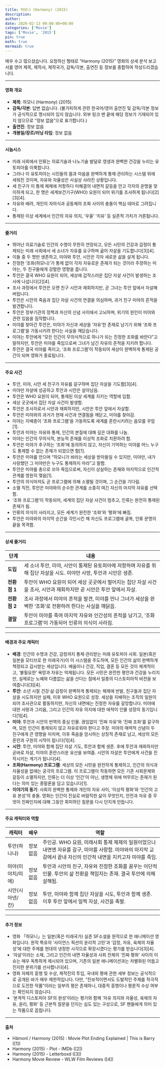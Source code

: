 ```yaml
---
title: 하모니 (Harmony) (2015)
description: 
author: 
date: 2020-02-13 00:00:00+00:00
categories: ['Movie']
tags: ['Movie', '2015']
pin: true
math: true
mermaid: true
---
```

매우 수고 많으셨습니다. 요청하신 형태로 “Harmony (2015)” 영화의 상세 분석 보고서를 영어 제목, 제작사, 제작국가, 감독/각본, 출연진 등 정보를 종합하여 작성드리겠습니다.

---

#### 영화 개요

- **제목**: 하모니 (Harmony) (2015)
- **감독/각본**: 답변 없습니다. (불가피하게 관련 한국어/영어 출연진 및 감독/각본 정보가 공식적으로 명시되어 있지 않습니다. 외부 링크 맨 끝에 해당 정보가 기재되어 있지 않으므로 “정보 없음”으로 표기합니다.)
- **출연진**: 정보 없음
- **개봉일/장르/러닝 타임**: 정보 없음

---

#### 시놉시스

- 미래 사회에서 인류는 의료기술과 나노기술 발달로 영생과 완벽한 건강을 누리는 유토피아를 이룩합니다.
- 그러나 이 유토피아는 시민들의 몸과 마음을 완벽하게 통제·관리하는 시스템 위에 세워진 것이며, 자유와 자율성은 사실상 사라진 상황입니다.
- 세 친구가 이 통제 체제에 저항하다 미해결의 내면적 갈등을 안고 각자의 운명을 맞이하게 되고, 한 명은 세계보건기구(WHO) 요원이 되어 위기를 조사하게 됩니다[2][3][4].
- 자유와 배려, 개인의 자의식과 공동체의 조화 사이의 충돌이 핵심 테마로 그려집니다.
- 통제된 이상 세계에서 인간의 자유 의지, ‘우울’ ‘치유’ 등 실존적 가치가 거론됩니다.

---

#### 줄거리

- 뛰어난 의료기술로 인간의 수명이 무한히 연장되고, 모든 시민의 건강과 감정이 통제되는 미래 사회에서 세 소녀가 자유를 요구하며 굶어 자살을 기도합니다[3][4].
- 이들 중 두 명만 생존하고, 미야와 투안, 시안은 각자 새로운 삶을 살게 됩니다.
- 진정한 ‘조화(하모니)’가 통제 없이 각자 자유로운 존재가 되는 것이라 주장하는 미야는, 두 친구들에게 강렬한 영향을 줍니다.
- 투안은 결국 WHO 요원이 되어, 세상에 갑작스러운 집단 자살 사건이 발생하는 조사에 나섭니다[2][4].
- 조사 과정에서 투안은 오랜 친구 시안과 재회하지만, 곧 그녀는 투안 앞에서 자살해 버립니다.
- 투안은 시안의 죽음과 집단 자살 사건의 연결을 의심하며, 과거 친구 미야의 흔적을 발견합니다.
- 투안은 정부기관의 정책과 자신의 신념 사이에서 고뇌하며, 위기의 원인이 미야와 관련 있음을 짐작합니다.
- 미야를 찾아간 투안은, 미야가 자신과 세상을 ‘자유’한 존재로 남기기 위해 ‘조화 프로그램’을 가동시키려 한다는 사실을 깨닫습니다.
- 미야는 투안에게 “모든 인간이 무의식적으로 하나가 되는 진정한 조화를 바란다”고 말하지만, 투안은 미야를 죽임으로써 그녀가 남긴 자유의 흔적을 지키려 합니다.
- 투안은 결국 미야를 죽이고, ‘조화 프로그램’이 작동되어 세상이 완벽하게 통제된 공간이 되며 영화가 종료됩니다.

---

#### 주요 사건

- 투안, 미야, 시안 세 친구가 자유를 갈구하며 집단 자살을 기도함[3][4].
- 미야만 자살에 성공하고 투안과 시안은 살아남음.
- 투안은 WHO 요원이 되어, 통제된 이상 세계를 지키는 역할에 임함.
- 세상 곳곳에서 집단 자살 사건이 발생함.
- 투안은 조사자로서 시안과 재회하지만, 시안은 투안 앞에서 자살함.
- 투안은 미야와의 과거가 현재 사건과 연결됨을 깨닫고, 미야를 찾아감.
- 미야는 지배층이 ‘조화 프로그램’을 가동하도록 세계를 혼란시키려는 음모를 꾸밈[1].
- 투안과 미야는 자유와 통제, 인간의 본질에 대해 깊은 대화를 나눔.
- 미야는 인간의 무의식적, 본능적 존재를 이상적 조화로 치환하려 함.
- 투안은 미야가 추구하는 ‘조화’에 동의하지 않고, 자신이 기억하는 미야를 어느 누구도 통제할 수 없는 존재가 되었으면 함[1].
- 투안은 미야를 안으며 “하모니가 바라는 세상을 받아들일 수 있지만, 미야만, 내가 사랑했던 그 미야만은 누구도 통제하지 마라”고 말함.
- 투안은 미야를 총으로 쏘아 죽임으로써, 자신이 상실하는 존재와 마지막으로 인간적 관계를 영원히 맺음[1].
- 투안의 의식마저도 곧 프로그램에 의해 소멸될 것이며, 그 순간을 기다림.
- 소멸 직전, 투안은 미야와의 순수한 관계를 소중히 여긴 자신의 마지막 자유를 선택함.
- ‘조화 프로그램’이 작동되어, 세계의 집단 자살 사건이 멈추고, 인류는 완전히 통제된 존재가 됨.
- 인류의 의식이 사라지고, 모든 세계가 완전한 ‘조화’와 ‘평화’에 빠짐.
- 투안은 미야와의 마지막 순간을 각인시킨 채 자신도 프로그램에 굴복, 인류 문명의 끝을 목격함.

---

#### 상세 줄거리

| **단계**   | **내용**                                                                                   |
|------------|--------------------------------------------------------------------------------------------|
| **도입**   | 세 소녀 투안, 미야, 시안이 통제된 유토피아에 저항하며 자유를 위해 집단 자살을 시도. 미야만 사망, 투안과 시안은 생존. |
| **전환점 1**| 투안이 WHO 요원이 되어 세상 곳곳에서 벌어지는 집단 자살 사건을 조사, 시안과 재회하지만 곧 시안은 투안 앞에서 자살. |
| **전환점 2**| 조사 과정에서 미야의 흔적을 발견, 미야를 만나 그녀가 세상을 완벽한 ‘조화’로 전환하려 한다는 사실을 깨닭음.          |
| **결말**   | 투안이 미야를 죽여 마지막 자유와 인간성의 흔적을 남기고, ‘조화 프로그램’이 가동되어 인류의 의식이 사라짐.              |

---

#### 배경과 주요 캐릭터

- **배경**: 인간의 수명과 건강, 감정까지 통제·관리받는 미래 유토피아 사회. 일본(혹은 일본을 모티브로 한 미래국가)이 이 시스템을 주도하며, 모든 인간의 삶이 완벽하게 책정되고 감시받는 세상입니다. 배움이나 건강, 직업, 결혼 등 모든 것이 체계적이고, ‘불필요한’ 욕망과 자유는 억제됩니다. 모든 시민은 완전한 평안과 건강을 누리지만, 실제로는 노예와 다름없는 삶을 산다는 점에서 일종의 디스토피아적 비전을 보여줍니다[3][4].
- **투안**: 소년 시절 건강·삶·감정이 완벽하게 통제되는 체제에 반발, 친구들과 집단 자살을 시도하지만 실패, 이후 WHO 요원으로 성장. 세상을 지배하는 조직의 일원이 되어 조사관으로 활동하지만, 자신의 내면에는 진정한 자유를 갈망합니다. 미야에 대한 사랑과 그리움, 그리고 인간의 자유 의지에 대한 애착이 인물 성장의 동기입니다[1][4].
- **미야**: 투안과 시안의 반역의 중심 인물. 끊임없이 ‘진짜 자유’와 ‘진짜 조화’를 갈구하며, 모든 인간이 통제되지 않고 자유로워야 한다고 주장. 미야의 매력적 신념이 두 친구에게 큰 영향을 미치며, 이후 죽음을 암시하는 상징적 존재로 남고, 세상의 모든 혼란과 구원의 시작이 됩니다[1][4].
- **시안**: 투안, 미야와 함께 집단 자살 기도, 투안과 함께 생존. 후에 투안과 재회하지만 곧바로 자살, 미야의 혼란스러운 유산을 보여줌. 시안의 자살은 투안에게 사건을 진작시키는 계기가 됩니다[4].
- **조화(Harmony) 프로그램**: 세상의 모든 시민을 완전하게 통제하고, 인간의 의식과 자율성을 없애는 궁극의 프로그램. 이 프로그램이 작동하면 모든 기존 사회문제와 갈등이 소멸하지만, 인류는 더 이상 ‘인간’이 아닌, 생명체 위에 머무르는 존재가 된다는 의미 있는 종말론을 담고 있습니다[1].
- **이야기의 동기**: 사회의 완벽한 통제와 개인의 자유 사이, ‘이상적 평화’와 ‘인간의 고유 본성’의 충돌. 영화는 인간이 진실로 바람직한 삶이 무엇인지, 안전과 자유 중 무엇이 진짜인지에 대해 그동안 회피하던 질문을 다시 던지게 만듭니다.

---

#### 주요 캐릭터와 역할

| **캐릭터**         | **배우**     | **역할**                                                                                        |
|--------------------|-------------|--------------------------------------------------------------------------------------------------|
| 투안(하나냐)       | 정보 없음    | 주인공. WHO 요원, 미래사회 통제 체제의 일원이었으나 내면엔 자유를 갈구, 미야를 사랑함. 미야와의 마지막 교감에서 끝내 자신의 인간적 내면을 지키고자 미야를 죽임. |
| 미야(미야치/미에)  | 정보 없음    | 투안과 시안의 친구, 자유와 진정한 조화를 꿈꾸는 이단적 인물. 투안의 삶 전환을 책임지는 존재. 결국 투안에 의해 살해됨.                         |
| 시안(시아넨/칸)    | 정보 없음    | 투안, 미야와 함께 집단 자살을 시도, 투안과 함께 생존. 이후 투안 앞에서 일찍 자살, 사건을 촉발.                                      |

---

#### 추가 정보

- 영화 「하모니」는 일본(혹은 미래국가) 실존 SF소설을 원작으로 한 애니메이션 영화입니다. 원작 특유의 ‘사이언스 픽션의 윤리적 고민’과 ‘감정, 자유, 육체의 자율성’에 대한 주제를 현대의 냉정한 시각으로 확장시켰다는 평가를 받습니다[3][4].
- ‘자살’이라는 소재, 그리고 인간의 내면 자율성과 사회 전체의 ‘진짜 평화’ 사이의 이슈는 매우 독특하게 제시되어 있으며, 기존의 일본 애니메이션과는 차별화된 어둡고 진지한 분위기를 선사합니다[4].
- 영화 자체의 흥행 및 수상, 제작진의 투입, 국내외 평에 관한 세부 정보는 공식적으로 공개된 바가 매우 제한적입니다. 다만, “진보적이면서도 도발적인 주제를 적극적으로 도전한 작품”이라는 일부의 평은 존재하나, 대중적 흥행이나 평론적 수상 여부는 확인되지 않습니다.
- ‘본격적 디스토피아 SF의 완성’이라는 평가와 함께 ‘자유 의지와 자율성, 육체의 자유, 윤리, 평화’ 등 근본적 질문을 던지는 심도 있는 구성으로, SF 팬들에게 의미 있는 작품으로 꼽힙니다.

---

#### 출처

- Hâmonî / Harmony (2015) : Movie Plot Ending Explained | This is Barry ([1])
- Harmony (2015) - Plot - IMDb ([2])
- Harmony (2015) - Letterboxd ([3])
- Harmony Movie Review - WLW Film Reviews ([4])
